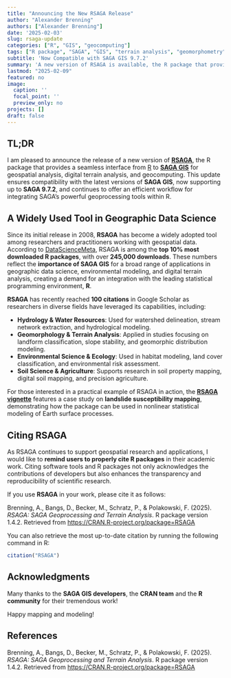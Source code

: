 ```yaml
---
title: "Announcing the New RSAGA Release"
author: "Alexander Brenning"
authors: ["Alexander Brenning"]
date: '2025-02-03'
slug: rsaga-update
categories: ["R", "GIS", "geocomputing"]
tags: ["R package", "SAGA", "GIS", "terrain analysis", "geomorphometry", "geocomputation", "open-source software"]
subtitle: 'Now Compatible with SAGA GIS 9.7.2'
summary: 'A new version of RSAGA is available, the R package that provides an interface to SAGA GIS for geospatial analysis, digital terrain analysis, and geocomputing...'
lastmod: "2025-02-09"
featured: no
image:
  caption: ''
  focal_point: ''
  preview_only: no
projects: []
draft: false
---
```

<link href="{{< blogdown/postref >}}index_files/panelset/panelset.css" rel="stylesheet" />
<script src="{{< blogdown/postref >}}index_files/panelset/panelset.js"></script>








## TL;DR

I am pleased to announce the release of a new version of **[RSAGA](https://CRAN.R-project.org/package=RSAGA)**, the R package that provides a seamless interface from [R](https://www.r-project.org/) to **[SAGA GIS](https://saga-gis.sourceforge.io/en/index.html)** for geospatial analysis, digital terrain analysis, and geocomputing. This update ensures compatibility with the latest versions of **SAGA GIS**, now supporting up to **SAGA 9.7.2**, and continues to offer an efficient workflow for integrating SAGA’s powerful geoprocessing tools within R.



## A Widely Used Tool in Geographic Data Science

Since its initial release in 2008, **RSAGA** has become a widely adopted tool among researchers and practitioners working with geospatial data. According to [DataScienceMeta](https://www.datasciencemeta.com/rpackages?utm_source=chatgpt.com), RSAGA is among the **top 10% most downloaded R packages**, with over **245,000 downloads**. These numbers reflect the **importance of SAGA GIS** for a broad range of applications in geographic data science, environmental modeling, and digital terrain analysis, creating a demand for an integration with the leading statistical programming environment, **R**.

**RSAGA** has recently reached **100 citations** in Google Scholar as researchers in diverse fields have leveraged its capabilities, including:

- **Hydrology & Water Resources**: Used for watershed delineation, stream network extraction, and hydrological modeling.
- **Geomorphology & Terrain Analysis**: Applied in studies focusing on landform classification, slope stability, and geomorphic distribution modeling.
- **Environmental Science & Ecology**: Used in habitat modeling, land cover classification, and environmental risk assessment.
- **Soil Science & Agriculture**: Supports research in soil property mapping, digital soil mapping, and precision agriculture.

For those interested in a practical example of RSAGA in action, the **[RSAGA vignette](https://cran.r-project.org/web/packages/RSAGA/vignettes/RSAGA.html)** features a case study on **landslide susceptibility mapping**, demonstrating how the package can be used in nonlinear statistical modeling of Earth surface processes.

## Citing RSAGA

As RSAGA continues to support geospatial research and applications, I would like to **remind users to properly cite R packages** in their academic work. Citing software tools and R packages not only acknowledges the contributions of developers but also enhances the transparency and reproducibility of scientific research.  

If you use **RSAGA** in your work, please cite it as follows:  

Brenning, A., Bangs, D., Becker, M., Schratz, P., & Polakowski, F. (2025). *RSAGA: SAGA Geoprocessing and Terrain Analysis*. R package version 1.4.2. Retrieved from https://CRAN.R-project.org/package=RSAGA  

You can also retrieve the most up-to-date citation by running the following command in R:  

```r
citation("RSAGA")
```

## Acknowledgments

Many thanks to the **SAGA GIS developers**, the **CRAN team** and the **R community** for their tremendous work!

Happy mapping and modeling!


## References

Brenning, A., Bangs, D., Becker, M., Schratz, P., & Polakowski, F. (2025). *RSAGA: SAGA Geoprocessing and Terrain Analysis*. R package version 1.4.2. Retrieved from https://CRAN.R-project.org/package=RSAGA  


<img src="https://vg09.met.vgwort.de/na/aa0f5334bb0a445fa3e7b20ef60634a9" width="1" height="1" alt="">

